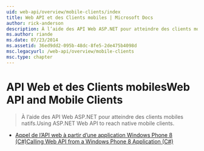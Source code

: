 ```yaml
---
uid: web-api/overview/mobile-clients/index
title: Web API et des Clients mobiles | Microsoft Docs
author: rick-anderson
description: À l’aide des API Web ASP.NET pour atteindre des clients mobiles natifs.
ms.author: riande
ms.date: 07/23/2014
ms.assetid: 36ed9dd2-095b-48dc-8fe5-2de475b4098d
msc.legacyurl: /web-api/overview/mobile-clients
msc.type: chapter
---
```

<a name="web-api-and-mobile-clients"></a><span data-ttu-id="5efb8-103">API Web et des Clients mobiles</span><span class="sxs-lookup"><span data-stu-id="5efb8-103">Web API and Mobile Clients</span></span>
====================
> <span data-ttu-id="5efb8-104">À l’aide des API Web ASP.NET pour atteindre des clients mobiles natifs.</span><span class="sxs-lookup"><span data-stu-id="5efb8-104">Using ASP.NET Web API to reach native mobile clients.</span></span>


- [<span data-ttu-id="5efb8-105">Appel de l’API web à partir d’une application Windows Phone 8 (C#)</span><span class="sxs-lookup"><span data-stu-id="5efb8-105">Calling Web API from a Windows Phone 8 Application (C#)</span></span>](calling-web-api-from-a-windows-phone-8-application.md)
